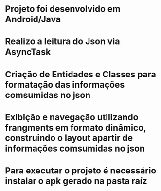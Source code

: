 # Projeto foi desenvolvido em Android/Java
# Realizo a leitura do Json via AsyncTask
# Criação de Entidades e Classes para formatação das informações comsumidas no json
# Exibição e navegação utilizando frangments em formato dinâmico, construindo o layout apartir de informações comsumidas no json
# Para executar o projeto é necessário instalar o apk gerado na pasta raíz
